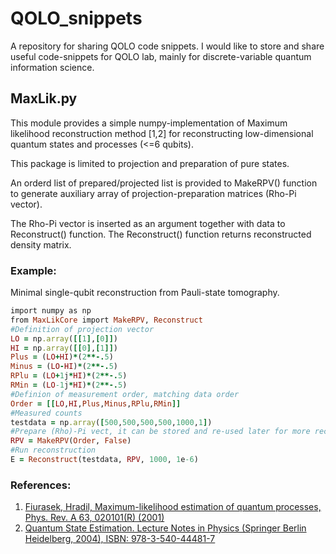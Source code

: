 # QOLO_snippets
A repository for sharing QOLO code snippets.
I would like to store and share useful code-snippets for QOLO lab, mainly for discrete-variable quantum information science.

## MaxLik.py
This module provides a simple numpy-implementation of Maximum likelihood reconstruction
method [1,2] for reconstructing low-dimensional quantum states and processes (<=6 qubits).

This package is limited to projection and preparation of pure states.

An orderd list of prepared/projected list is provided to MakeRPV() function to
generate auxiliary array of projection-preparation matrices (Rho-Pi vector). 

The Rho-Pi vector is inserted as an argument together with data to Reconstruct() function.
The Reconstruct() function returns reconstructed density matrix.

### Example:
Minimal single-qubit reconstruction from Pauli-state tomography.
```ruby
import numpy as np
from MaxLikCore import MakeRPV, Reconstruct
#Definition of projection vector
LO = np.array([[1],[0]])
HI = np.array([[0],[1]])
Plus = (LO+HI)*(2**-.5)
Minus = (LO-HI)*(2**-.5)
RPlu = (LO+1j*HI)*(2**-.5)
RMin = (LO-1j*HI)*(2**-.5)
#Definion of measurement order, matching data order
Order = [[LO,HI,Plus,Minus,RPlu,RMin]]
#Measured counts
testdata = np.array([500,500,500,500,1000,1])
#Prepare (Rho)-Pi vect, it can be stored and re-used later for more reconstruction.
RPV = MakeRPV(Order, False)
#Run reconstruction
E = Reconstruct(testdata, RPV, 1000, 1e-6)
```
        
### References:
1. [Fiurasek, Hradil, Maximum-likelihood estimation of quantum processes, Phys. Rev. A 63, 020101(R) (2001)](https://journals.aps.org/pra/abstract/10.1103/PhysRevA.63.020101)
2. [Quantum State Estimation. Lecture Notes in Physics (Springer Berlin Heidelberg, 2004), ISBN: 978-3-540-44481-7](https://doi.org/10.1007/b98673)
